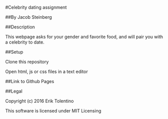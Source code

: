 #Celebrity dating assignment

##By Jacob Steinberg

##Description

This webpage asks for your gender and favorite food, and will pair you with a celebrity to date.

##Setup

Clone this repository

Open html, js or css files in a text editor

##Link to Github Pages



##Legal

Copyright (c) 2016 Erik Tolentino

This software is licensed under MIT Licensing

